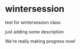 # wintersession
test for wintersession class

just adding some description

We're really making progress now!
